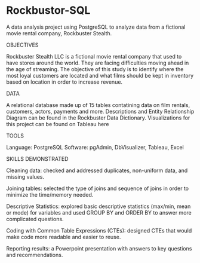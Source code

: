 # Rockbustor-SQL
A data analysis project using PostgreSQL to analyze data from a fictional movie rental company, Rockbuster Stealth.

OBJECTIVES

Rockbuster Stealth LLC is a fictional movie rental company that used to have stores around the world. They are facing difficulties moving ahead in the age of streaming. The objective of this study is to identify where the most loyal customers are located and what films should be kept in inventory based on location in order to increase revenue.

DATA

A relational database made up of 15 tables contatining data on film rentals, customers, actors, payments and more. Descriptions and Entity Relationship Diagram can be found in the Rockbuster Data Dictionary. Visualizations for this project can be found on Tableau here

TOOLS

Language: PostgreSQL Software: pgAdmin, DbVisualizer, Tableau, Excel

SKILLS DEMONSTRATED

Cleaning data: checked and addressed duplicates, non-uniform data, and missing values.

Joining tables: selected the type of joins and sequence of joins in order to minimize the time/memory needed.

Descriptive Statistics: explored basic descriptive statistics (max/min, mean or mode) for variables and used GROUP BY and ORDER BY to answer more complicated questions.

Coding with Common Table Expressions (CTEs): designed CTEs that would make code more readable and easier to reuse.

Reporting results: a Powerpoint presentation with answers to key questions and recommendations.
